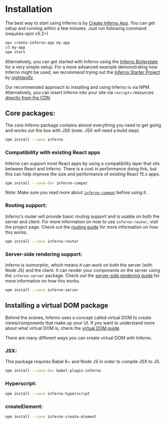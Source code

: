 # Installation

The best way to start using Inferno is by [Create Inferno App](https://github.com/infernojs/create-inferno-app). You can get setup and running within a few minutes.
Just run following command (requires npm v5.2+)

```sh
npx create-inferno-app my-app
cd my-app
npm start
```

Alternatively, you can get started with Inferno using the [Inferno Boilerplate](https://github.com/infernojs/inferno-boilerplate) for a very simple setup.
For a more advanced example demonstrating how Inferno might be used, we recommend trying
out the [Inferno Starter Project](https://github.com/nightwolfz/inferno-starter) by [nightwolfz](https://github.com/nightwolfz/).

Our recommended approach to installing and using Inferno is via NPM. Alternatively, you can insert Inferno into your site via `<script>` resources
[directly from the CDN](using-cdn).

## Core packages:

The core Inferno package contains almost everything you need to get going and works out the box with JSX (note: JSX will need a build step).

```sh
npm install --save inferno
```

### Compatibility with existing React apps

Inferno can support most React apps by using a compatibility layer that sits between React and Inferno. There is a cost in performance doing
this, but this can help improve the size and performance of existing React 15.x apps.

```sh
npm install --save-dev inferno-compat
```

Note: Make sure you read more about [`inferno-compat`](https://github.com/trueadm/inferno/tree/master/packages/inferno-compat) before using it.

### Routing support:

Inferno's router will provide basic routing support and is usable on both the server and client. For more information on how to use `inferno-router`, visit the project page.
Check out the [routing guide](../api/inferno-router) for more information on how this works.

```sh
npm install --save inferno-router
```

### Server-side rendering support:

Inferno is isomorphic, which means it can work on both the server (with Node JS) and the client. It can render your components on the server using the `inferno-server` package.
Check out the [server-side rendering guide](server-side-rendering) for more information on how this works.

```sh
npm install --save inferno-server
```

## Installing a virtual DOM package

Behind the scenes, Inferno uses a concept called virtual DOM to create views/components that make up your UI. If you want to understand more about what
virtual DOM is, check the [virtual DOM guide](todo).

There are many different ways you can create virtual DOM with Inferno.

### JSX:

This package requires Babel 6+ and Node JS in order to compile JSX to JS.

```sh
npm install --save-dev babel-plugin-inferno
```

### Hyperscript:

```sh
npm install --save inferno-hyperscript
```

### createElement:

```sh
npm install --save inferno-create-element
```
